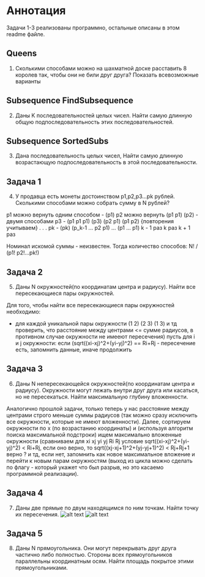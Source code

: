 # Аннотация

Задачи 1-3 реализованы программно, остальные описаны в этом readme файле. 

## Queens
1. Сколькими способами можно на шахматной доске расставить 8 королев так, чтобы они не били друг друга?
Показать всевозможные варианты

## Subsequence FindSubsequence
2. Даны K последовательностей целых чисел. Найти самую длинную общую подпоследовательность этих последовательностей.

## Subsequence SortedSubs
3. Дана последовательность целых чисел, Найти самую длинную возрастающую подпоследовательность в этой последовательности.

## Задача 1
4. У продавца есть монеты достоинством p1,p2,p3...pk рублей. Сколькими способами можно собрать сумму в N рублей?

p1 можно вернуть одним способом - (p1)
p2 можно вернуть (p1 p1) (p2) - двумя способами
p3 - (p1 p1 p1) (p3) (p2 p1) (p1 p2) {повторения учитываем}
.
.
.
pk - (pk) (p_k-1 ... p2 p1) ... (p1 ... p1) 
           k - 1 раз              k раз
                     k + 1 раз

Номинал искомой суммы - неизвестен. 
Тогда количество способов: N! / (p1! p2!...pk!)

## Задача 2
5. Даны N окружностей(по координатам центра и радиусу). Найти все пересекающиеся пары окружностей.

Для того, чтобы найти все пересекающиеся пары окружностей необходимо:
- для каждой уникальной пары окружности (1 2) (2 3) (1 3) и тд проверить, что расстояние между центрами <= сумме радиусов, в противном случае окружности не имееют пересечения)
пусть для i и j окружности: если (sqrt((xi-xj)^2+(yi-yj)^2) == Ri+Rj - пересечение есть, запомнить данные, иначе продолжить  

## Задача 3
6. Даны N непересекающейся окружностей(по координатам центра и радиусу). Окружности могут лежать внутри друг друга или касаться, но не пересекаться. Найти максимальную глубину вложенности.

Аналогично прошлой задачи, только теперь у нас расстояние между центрами строго меньше суммы радиусов (так можно сразу исключить все окружности, которые не имеют вложенности). Далее, сортируем окружности по x (по возрастанию координаты) и (используя алгоритм поиска максимальной подстроки) ищем максимально вложенные окружности (сравниваем для xi xj yi yj Ri Rj условие sqrt((xi-xj)^2+(yi-yj)^2) < Ri+Rj, если оно верно, то sqrt((xj-xj+1)^2+(yj-yj+1)^2) < Rj+Rj+1 верно ? и тд, если нет, запомнить как новое максимальное вложение и перейти к новым парам окружностям (выход из цикла можно сделать по флагу - который укажет что был разрыв, но это касаемо программной реализации).


## Задача 4
7. Даны две прямые по двум находящимся по ним точкам. Найти точку их пересечения.
![alt text](https://wikimedia.org/api/rest_v1/media/math/render/svg/e750e00a5179c59dd228cc3dcdb1818a4bb89c9d)
![alt text](https://wikimedia.org/api/rest_v1/media/math/render/svg/c51a9b486a6ef5a7a08b92d75e71a07888034a9a)


## Задача 5
8. Даны N прямоугольника. Они могут перекрывать друг друга частично либо полностью. Стороны всех прямоугольников параллельны координатным осям. Найти площадь покрытое этими прямоугольниками.
